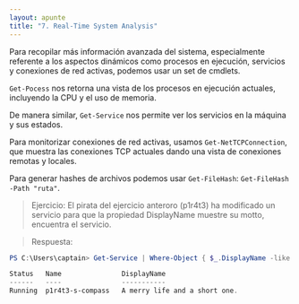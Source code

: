 ```yaml
---
layout: apunte
title: "7. Real-Time System Analysis"
---
```


Para recopilar más información avanzada del sistema, especialmente referente a los aspectos dinámicos como procesos en ejecución, servicios y conexiones de red activas, podemos usar un set de cmdlets.

`Get-Pocess` nos retorna una vista de los procesos en ejecución actuales, incluyendo la CPU y el uso de memoria.

De manera similar, `Get-Service` nos permite ver los servicios en la máquina y sus estados.

Para monitorizar conexiones de red activas, usamos `Get-NetTCPConnection`, que muestra las conexiones TCP actuales dando una vista de conexiones remotas y locales.

Para generar hashes de archivos podemos usar `Get-FileHash`: `Get-FileHash -Path "ruta"`.

>Ejercicio: El pirata del ejercicio anteroro (p1r4t3) ha modificado un servicio para que la propiedad DisplayName muestre su motto, encuentra el servicio.

>Respuesta:
```Powershell
PS C:\Users\captain> Get-Service | Where-Object { $_.DisplayName -like "*A merry life and a short one.*" }

Status   Name               DisplayName                           
------   ----               -----------                           
Running  p1r4t3-s-compass   A merry life and a short one.
```

